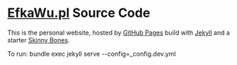 # [EfkaWu.pl](http://efkawu.pl) Source Code

This is the personal website, hosted by [GitHub Pages](https://pages.github.com) build with [Jekyll](http://jekyllrb.com) and a starter [Skinny Bones](https://github.com/mmistakes/skinny-bones-jekyll).

To run:
bundle exec jekyll serve --config=_config.dev.yml